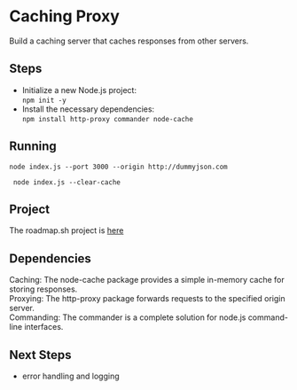 # Caching Proxy
Build a caching server that caches responses from other servers.

## Steps
* Initialize a new Node.js project:   
``` npm init -y ```
* Install the necessary dependencies:  
``` npm install http-proxy commander node-cache ```

## Running
```node index.js --port 3000 --origin http://dummyjson.com```

``` node index.js --clear-cache```

## Project 
The roadmap.sh project is [here](https://roadmap.sh/projects/caching-server)
  
## Dependencies
Caching: The node-cache package provides a simple in-memory cache for storing responses.  
Proxying: The http-proxy package forwards requests to the specified origin server.    
Commanding: The commander is a complete solution for node.js command-line interfaces.

## Next Steps
* error handling and logging

